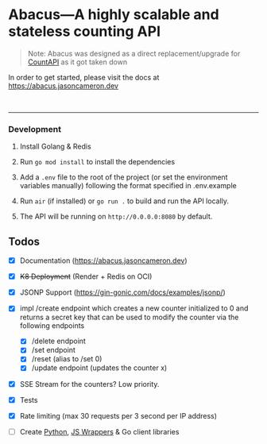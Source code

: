 # Abacus—A highly scalable and stateless counting API
                                                               
> Note: Abacus was designed as a direct replacement/upgrade for [CountAPI](https://countapi.xyz/) as it got taken down

In order to get started, please visit the docs at https://abacus.jasoncameron.dev

<!--
## Key features
- Blazing-Fast Performance: Powered by Golang and Valkey (fork of redis), Abacus delivers unparalleled speed and efficiency.
- JSONP Support: Seamlessly integrate Abacus into your web applications with cross-origin resource sharing (CORS) support.
-->


<br/>

---
          
### Development

1. Install Golang & Redis

2. Run `go mod install` to install the dependencies
                                                   
3. Add a `.env` file to the root of the project (or set the environment variables manually) following the format specified in .env.example

4. Run `air` (if installed) or `go run .` to build and run the API locally.

5. The API will be running on `http://0.0.0.0:8080` by default.
 

## Todos

- [x] Documentation (https://abacus.jasoncameron.dev)
- [x] ~~K8 Deployment~~ (Render + Redis on OCI)
- [x] JSONP Support (https://gin-gonic.com/docs/examples/jsonp/)
- [x] impl /create endpoint which creates a new counter initialized to 0 and returns a secret key that can be used to modify the counter via the following endpoints
  - [x] /delete endpoint
  - [x] /set endpoint 
  - [x] /reset (alias to /set 0)
  - [x] /update endpoint (updates the counter x)
- [x] SSE Stream for the counters? Low priority.
- [x] Tests
- [x] Rate limiting (max 30 requests per 3 second per IP address)
- [ ] Create [Python](https://github.com/BenJetson/py-countapi), [JS Wrappers](https://github.com/mlomb/countapi-js) & Go client libraries

